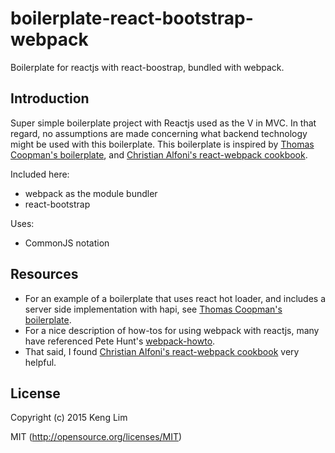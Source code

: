 # boilerplate-react-bootstrap-webpack
Boilerplate for reactjs with react-boostrap, bundled with webpack.

## Introduction
Super simple boilerplate project with Reactjs used as the V in MVC. In that regard, no assumptions are made concerning what backend technology might be used with this boilerplate. This boilerplate is inspired by [Thomas Coopman's boilerplate](https://github.com/tcoopman/boilerplate-webpack-react), and [Christian Alfoni's react-webpack cookbook](https://christianalfoni.github.io/react-webpack-cookbook/).

Included here:
* webpack as the module bundler
* react-bootstrap

Uses:
* CommonJS notation

## Resources
* For an example of a boilerplate that uses react hot loader, and includes a server side implementation with hapi, see [Thomas Coopman's boilerplate](https://github.com/tcoopman/boilerplate-webpack-react). 
* For a nice description of how-tos for using webpack with reactjs, many have referenced Pete Hunt's [webpack-howto](https://github.com/petehunt/webpack-howto). 
* That said, I found [Christian Alfoni's react-webpack cookbook](https://christianalfoni.github.io/react-webpack-cookbook/) very helpful.

## License

Copyright (c) 2015 Keng Lim

MIT (http://opensource.org/licenses/MIT)